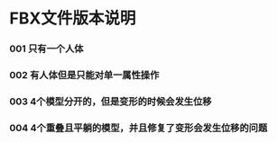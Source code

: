 # FBX文件版本说明

### 001 只有一个人体
### 002 有人体但是只能对单一属性操作
### 003 4个模型分开的，但是变形的时候会发生位移
### 004 4个重叠且平躺的模型，并且修复了变形会发生位移的问题